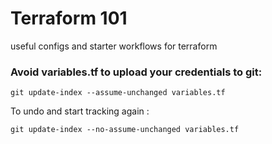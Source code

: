 # Terraform 101

useful configs and starter workflows for terraform

### Avoid variables.tf to upload your credentials to git:

  `git update-index --assume-unchanged variables.tf`

  To undo and start tracking again :

  `git update-index --no-assume-unchanged variables.tf`
